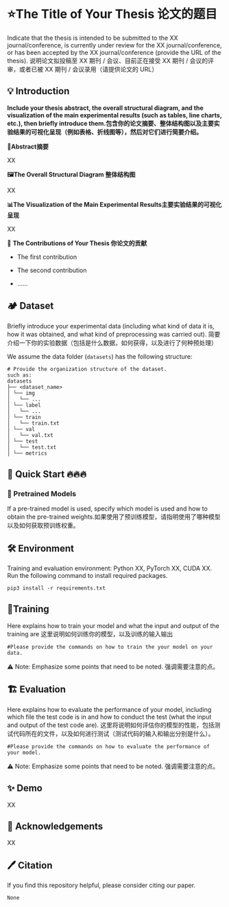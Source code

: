 

# ⭐The Title of Your Thesis 论文的题目

Indicate that the thesis is intended to be submitted to the XX journal/conference, is currently under review for the XX journal/conference, or has been accepted by the XX journal/conference (provide the URL of the thesis).  说明论文拟投稿至 XX 期刊 / 会议、目前正在接受 XX 期刊 / 会议的评审，或者已被 XX 期刊 / 会议录用（请提供论文的 URL）

## 💡 Introduction

**Include your thesis abstract, the overall structural diagram, and the visualization of the main experimental results (such as tables, line charts, etc.), then briefly introduce them.包含你的论文摘要、整体结构图以及主要实验结果的可视化呈现（例如表格、折线图等），然后对它们进行简要介绍。**   

**📝Abstract摘要**

XX

**🖼️The Overall Structural Diagram 整体结构图**

XX

**📊The Visualization of the Main Experimental Results主要实验结果的可视化呈现**

XX



  🎉 **The Contributions of Your Thesis 你论文的贡献**

- The first contribution

- The second contribution

- ……

  

## 🏕️ Dataset
Briefly introduce your experimental data (including what kind of data it is, how it was obtained, and what kind of preprocessing was carried out).  简要介绍一下你的实验数据（包括是什么数据，如何获得，以及进行了何种预处理）

We assume the data folder (`datasets`) has the following structure: 

```
# Provide the organization structure of the dataset.
such as:
datasets
├── <dataset_name> 
│ └── img
│   └── ...
│ └── label
│   └── ...
│ └── train
│   └── train.txt
│ └── val
│   └── val.txt
│ └── test
│   └── test.txt
│ └── metrics
```

## 🚀 Quick Start 🔥🔥🔥

### 🦄 Pretrained Models

If a pre-trained model is used, specify which model is used and how to obtain the pre-trained weights.如果使用了预训练模型，请指明使用了哪种模型以及如何获取预训练权重。 

## 🛠️ Environment

Training and evaluation environment:  Python XX,  PyTorch XX,  CUDA XX.  Run the following command to install required packages.

```
pip3 install -r requirements.txt
```



## 🔨Training 

Here explains how to train your model and what the input and output of the training are 这里说明如何训练你的模型，以及训练的输入输出

```
#Please provide the commands on how to train the your model on your data.
```

 ⚠️ Note: Emphasize some points that need to be noted.  强调需要注意的点。



## 🏗️ Evaluation

Here explains how to evaluate the performance of your model, including which file the test code is in and how to conduct the test (what the input and output of the test code are). 这里将说明如何评估你的模型的性能，包括测试代码所在的文件，以及如何进行测试（测试代码的输入和输出分别是什么）。

```
#Please provide the commands on how to evaluate the performance of your model.
```

 ⚠️ Note: Emphasize some points that need to be noted. 强调需要注意的点。



## ✨ Demo

XX

## 🌟 Acknowledgements


XX

## 🖊️ Citation
If you find this repository helpful, please consider citing our paper.

```
None
```

